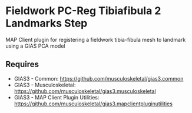 Fieldwork PC-Reg Tibiafibula 2 Landmarks Step
=============================================
MAP Client plugin for registering a fieldwork tibia-fibula mesh to landmark using a GIAS PCA model

Requires
--------
- GIAS3 - Common: https://github.com/musculoskeletal/gias3.common
- GIAS3 - Musculoskeletal: https://github.com/musculoskeletal/gias3.musculoskeletal
- GIAS3 - MAP Client Plugin Utilities: https://github.com/musculoskeletal/gias3.mapclientpluginutilities

